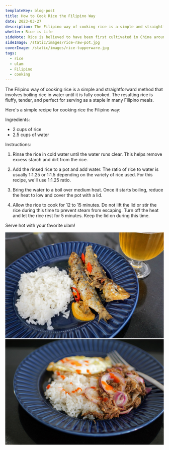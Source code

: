 ```yaml
---
templateKey: blog-post
title: How to Cook Rice the Filipino Way
date: 2023-03-27
description: The Filipino way of cooking rice is a simple and straightforward but the resulting rice is fluffy, tender, and perfect for serving as a staple in many Filipino meals.
whetter: Rice is Life
sideNote: Rice is believed to have been first cultivated in China around 6,000 years ago, in the Yangtze River valley. From there, rice cultivation spread to other parts of Asia, including India, Southeast Asia, and eventually the Philippines. Archaeological evidence suggests that rice was also cultivated in the Ganges River valley in India around 5,000 years ago. Over time, rice became a staple crop in many parts of Asia and has remained an important food source for millions of people around the world.
sideImage: /static/images/rice-raw-pot.jpg
coverImage: /static/images/rice-tupperware.jpg
tags:
  - rice
  - ulam
  - Filipino
  - cooking
---
```


The Filipino way of cooking rice is a simple and straightforward method that involves boiling rice in water until it is fully cooked. The resulting rice is fluffy, tender, and perfect for serving as a staple in many Filipino meals.

Here's a simple recipe for cooking rice the Filipino way:

Ingredients:

- 2 cups of rice
- 2.5 cups of water

Instructions:

1. Rinse the rice in cold water until the water runs clear. This helps remove excess starch and dirt from the rice.

2. Add the rinsed rice to a pot and add water. The ratio of rice to water is usually 1:1.25 or 1:1.5 depending on the variety of rice used. For this recipe, we'll use 1:1.25 ratio.

3. Bring the water to a boil over medium heat. Once it starts boiling, reduce the heat to low and cover the pot with a lid.

4. Allow the rice to cook for 12 to 15 minutes. Do not lift the lid or stir the rice during this time to prevent steam from escaping. Turn off the heat and let the rice rest for 5 minutes. Keep the lid on during this time.

Serve hot with your favorite ulam!

![Rice with Oven-cooked Sardines](/static/images/rice-and-oven-cooked-sardines-on-plate.jpg)
![Rice with Corned Beef](/static/images/homemade-corned-beef-with-rice-and-fried-egg.jpg)
